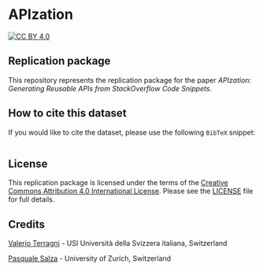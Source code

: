 # APIzation

[![CC BY 4.0](https://img.shields.io/badge/License-CC%20BY%204.0-lightgrey.svg)](http://creativecommons.org/licenses/by/4.0/)

## Replication package

This repository represents the replication package for the paper *APIzation: Generating Reusable APIs from StackOverflow Code Snippets*.

## How to cite this dataset

If you would like to cite the dataset, please use the following `BibTeX` snippet:

```bibtex

```

## License

This replication package is licensed under the terms of the [Creative Commons Attribution 4.0 International License](http://creativecommons.org/licenses/by/4.0/).
Please see the [LICENSE](LICENSE) file for full details.

## Credits

[Valerio Terragni](mailto:valerio.terragni@usi.ch) - USI Università della Svizzera italiana, Switzerland

[Pasquale Salza](mailto:salza@ifi.uzh.ch) - University of Zurich, Switzerland
